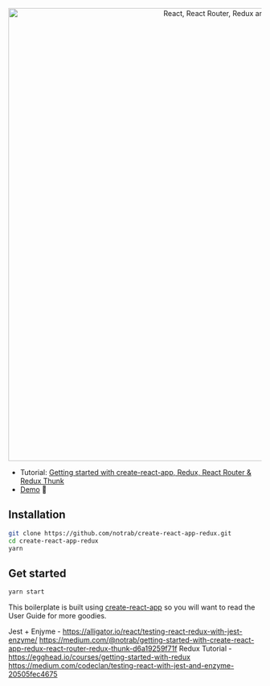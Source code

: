 <p align="center"><a href="https://medium.com/@notrab/getting-started-with-create-react-app-redux-react-router-redux-thunk-d6a19259f71f"><img src="https://i.imgur.com/PATsTx2.png" title="View tutorial" alt="React, React Router, Redux and Redux Thunk" width="900"></a></p>

* Tutorial: [Getting started with create-react-app, Redux, React Router & Redux Thunk](https://medium.com/@notrab/getting-started-with-create-react-app-redux-react-router-redux-thunk-d6a19259f71f)
* [Demo](https://create-react-app-redux.now.sh) 🙌

## Installation

```bash
git clone https://github.com/notrab/create-react-app-redux.git
cd create-react-app-redux
yarn
```

## Get started

```bash
yarn start
```

This boilerplate is built using [create-react-app](https://github.com/facebook/create-react-app) so you will want to read the User Guide for more goodies.

Jest + Enjyme - https://alligator.io/react/testing-react-redux-with-jest-enzyme/
https://medium.com/@notrab/getting-started-with-create-react-app-redux-react-router-redux-thunk-d6a19259f71f
Redux Tutorial - https://egghead.io/courses/getting-started-with-redux
https://medium.com/codeclan/testing-react-with-jest-and-enzyme-20505fec4675